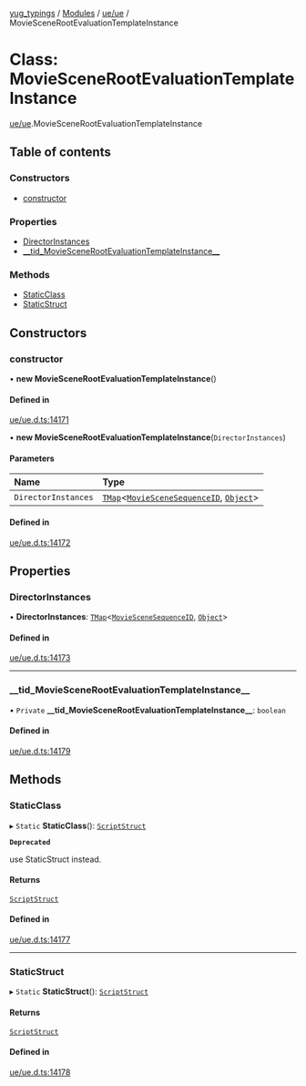 [yug_typings](../README.md) / [Modules](../modules.md) / [ue/ue](../modules/ue_ue.md) / MovieSceneRootEvaluationTemplateInstance

# Class: MovieSceneRootEvaluationTemplateInstance

[ue/ue](../modules/ue_ue.md).MovieSceneRootEvaluationTemplateInstance

## Table of contents

### Constructors

- [constructor](ue_ue.MovieSceneRootEvaluationTemplateInstance.md#constructor)

### Properties

- [DirectorInstances](ue_ue.MovieSceneRootEvaluationTemplateInstance.md#directorinstances)
- [\_\_tid\_MovieSceneRootEvaluationTemplateInstance\_\_](ue_ue.MovieSceneRootEvaluationTemplateInstance.md#__tid_moviescenerootevaluationtemplateinstance__)

### Methods

- [StaticClass](ue_ue.MovieSceneRootEvaluationTemplateInstance.md#staticclass)
- [StaticStruct](ue_ue.MovieSceneRootEvaluationTemplateInstance.md#staticstruct)

## Constructors

### constructor

• **new MovieSceneRootEvaluationTemplateInstance**()

#### Defined in

[ue/ue.d.ts:14171](https://github.com/YugMetaverse/yug_typings/blob/25cad34/ue/ue.d.ts#L14171)

• **new MovieSceneRootEvaluationTemplateInstance**(`DirectorInstances`)

#### Parameters

| Name | Type |
| :------ | :------ |
| `DirectorInstances` | [`TMap`](../interfaces/ue_puerts.TMap.md)<[`MovieSceneSequenceID`](ue_ue.MovieSceneSequenceID.md), [`Object`](ue_ue.Object.md)\> |

#### Defined in

[ue/ue.d.ts:14172](https://github.com/YugMetaverse/yug_typings/blob/25cad34/ue/ue.d.ts#L14172)

## Properties

### DirectorInstances

• **DirectorInstances**: [`TMap`](../interfaces/ue_puerts.TMap.md)<[`MovieSceneSequenceID`](ue_ue.MovieSceneSequenceID.md), [`Object`](ue_ue.Object.md)\>

#### Defined in

[ue/ue.d.ts:14173](https://github.com/YugMetaverse/yug_typings/blob/25cad34/ue/ue.d.ts#L14173)

___

### \_\_tid\_MovieSceneRootEvaluationTemplateInstance\_\_

• `Private` **\_\_tid\_MovieSceneRootEvaluationTemplateInstance\_\_**: `boolean`

#### Defined in

[ue/ue.d.ts:14179](https://github.com/YugMetaverse/yug_typings/blob/25cad34/ue/ue.d.ts#L14179)

## Methods

### StaticClass

▸ `Static` **StaticClass**(): [`ScriptStruct`](ue_ue.ScriptStruct.md)

**`Deprecated`**

use StaticStruct instead.

#### Returns

[`ScriptStruct`](ue_ue.ScriptStruct.md)

#### Defined in

[ue/ue.d.ts:14177](https://github.com/YugMetaverse/yug_typings/blob/25cad34/ue/ue.d.ts#L14177)

___

### StaticStruct

▸ `Static` **StaticStruct**(): [`ScriptStruct`](ue_ue.ScriptStruct.md)

#### Returns

[`ScriptStruct`](ue_ue.ScriptStruct.md)

#### Defined in

[ue/ue.d.ts:14178](https://github.com/YugMetaverse/yug_typings/blob/25cad34/ue/ue.d.ts#L14178)

